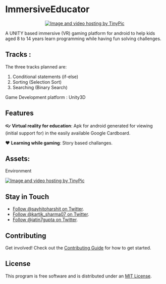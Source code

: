 # ImmersiveEducator

<p align="center">
<a href="http://tinypic.com?ref=21dhf6f" target="_blank"><img src="http://i66.tinypic.com/21dhf6f.jpg" border="0" alt="Image and video hosting by TinyPic"></a>
</p>

A UNITY based immersive (VR) gaming platform for android to help kids aged  8 to 14  years learn programming while having fun solving challenges.

## Tracks :
The three tracks planned are:
1. Conditional statements (if-else)
2. Sorting (Selection Sort)
3. Searching (Binary Search)

Game Development platform : Unity3D

## Features

:eyeglasses: **Virtual reality for education**: Apk for android generated for viewing (initial support for) in the easily available Google Cardboard.

:heart: **Learning while gaming**: Story based challanges.

## Assets: 

Environment

<a href="http://tinypic.com?ref=8y8c4m" target="_blank"><img src="http://i64.tinypic.com/8y8c4m.jpg" border="0" alt="Image and video hosting by TinyPic"></a>


## Stay in Touch
- [Follow @sayhitoharshit on Twitter](https://twitter.com/sayhitoharshit).
- [Follow @kartik_sharma07 on Twitter](https://twitter.com/kartik_sharma07).
- [Follow @jatin7gupta on Twitter](https://twitter.com/jatin7gupta).

## Contributing

Get involved! Check out the [Contributing Guide](CONTRIBUTING.md) for how to get started.

## License

This program is free software and is distributed under an [MIT License](LICENSE).
